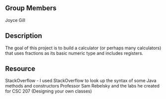 ## Group Members
Joyce Gill

## Description
The goal of this project is to build a calculator (or perhaps many calculators) that uses fractions as its basic numeric type and includes registers.

## Resource
StackOverflow - I used StackOverflow to look up the syntax of some Java methods and constructors
Professor Sam Rebelsky and the labs he created for CSC 207 (Designing your own classes)
